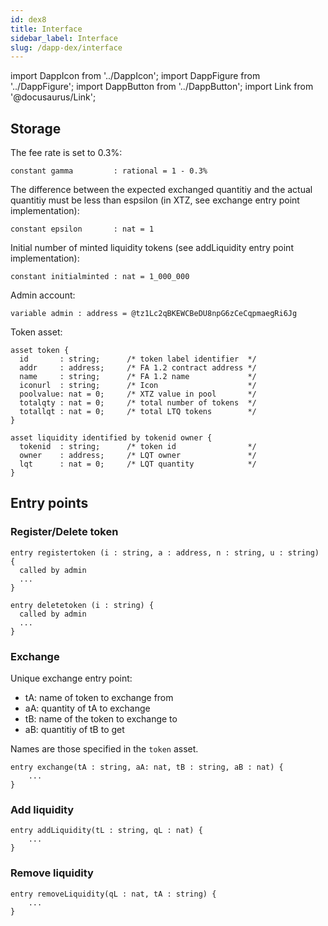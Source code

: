 ```yaml
---
id: dex8
title: Interface
sidebar_label: Interface
slug: /dapp-dex/interface
---
```


import DappIcon from '../DappIcon';
import DappFigure from '../DappFigure';
import DappButton from '../DappButton';
import Link from '@docusaurus/Link';

## Storage

The fee rate is set to 0.3%:

```archetype
constant gamma         : rational = 1 - 0.3%
```

The difference between the expected exchanged quantitiy and the actual quantitiy must be less than espsilon (in XTZ, see <Link  to='/docs/dapp-dex/implementation#exchange'>exchange</Link> entry point implementation):

```archetype
constant epsilon       : nat = 1
```

Initial number of minted liquidity tokens (see <Link  to='/docs/dapp-dex/implementation#add-liquidity'>addLiquidity</Link> entry point implementation):

```archetype
constant initialminted : nat = 1_000_000
```

Admin account:

```archetype
variable admin : address = @tz1Lc2qBKEWCBeDU8npG6zCeCqpmaegRi6Jg
```

Token asset:
```archetype
asset token {
  id       : string;      /* token label identifier  */
  addr     : address;     /* FA 1.2 contract address */
  name     : string;      /* FA 1.2 name             */
  iconurl  : string;      /* Icon                    */
  poolvalue: nat = 0;     /* XTZ value in pool       */
  totalqty : nat = 0;     /* total number of tokens  */
  totallqt : nat = 0;     /* total LTQ tokens        */
}
```

```archetype
asset liquidity identified by tokenid owner {
  tokenid  : string;      /* token id                */
  owner    : address;     /* LQT owner               */
  lqt      : nat = 0;     /* LQT quantity            */
}
```

## Entry points

### Register/Delete token

```archetype
entry registertoken (i : string, a : address, n : string, u : string) {
  called by admin
  ...
}
```

```archetype
entry deletetoken (i : string) {
  called by admin
  ...
}
```

### Exchange

Unique exchange entry point:
* tA: name of token to exchange from
* aA: quantity of tA to exchange
* tB: name of the token to exchange to
* aB: quantitiy of tB to get

Names are those specified in the `token` asset.

```archetype
entry exchange(tA : string, aA: nat, tB : string, aB : nat) {
    ...
}
```

### Add liquidity

```archetype
entry addLiquidity(tL : string, qL : nat) {
    ...
}
```

### Remove liquidity

```archetype
entry removeLiquidity(qL : nat, tA : string) {
    ...
}
```